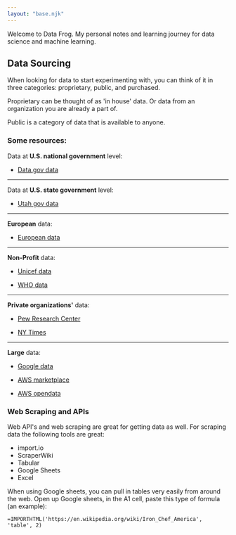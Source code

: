 ```yaml
---
layout: "base.njk"
---
```


Welcome to Data Frog. My personal notes and learning journey for data science and machine learning.

## Data Sourcing

When looking for data to start experimenting with, you can think of it in three categories: proprietary, public, and purchased.

Proprietary can be thought of as 'in house' data. Or data from an organization you are already a part of.

Public is a category of data that is available to anyone. 

### Some resources:

Data at **U.S. national government** level:

- [Data.gov data](https://data.gov/)

***

Data at **U.S. state government** level:

- [Utah gov data](https://opendata.utah.gov/)

***

**European** data:

- [European data](https://data.europa.eu/en)

***

**Non-Profit** data:

- [Unicef data](https://data.unicef.org/)

- [WHO data](https://www.who.int/data/)

***

**Private organizations'** data:

- [Pew Research Center](https://www.pewresearch.org/)

- [NY Times](https://developer.nytimes.com/)

***

**Large** data:

- [Google data](https://www.google.com/publicdata/directory#!)

- [AWS marketplace](https://aws.amazon.com/marketplace/search/results?trk=868d8747-614e-4d4d-9fb6-fd5ac02947a8&sc_channel=el&FULFILLMENT_OPTION_TYPE=DATA_EXCHANGE&CONTRACT_TYPE=OPEN_DATA_LICENSES&filters=FULFILLMENT_OPTION_TYPE%2CCONTRACT_TYPE)

- [AWS opendata](https://registry.opendata.aws/)

### Web Scraping and APIs

Web API's and web scraping are great for getting data as well. For scraping data the following tools are great:

- import.io
- ScraperWiki
- Tabular
- Google Sheets
- Excel

When using Google sheets, you can pull in tables very easily from around the web. Open up Google sheets, in the A1 cell, paste this type of formula (an example):

`=IMPORTHTML('https://en.wikipedia.org/wiki/Iron_Chef_America', 'table', 2)`
